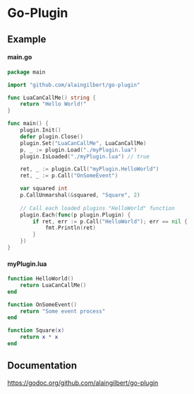 # Go-Plugin

## Example

#### main.go
```go
package main

import "github.com/alaingilbert/go-plugin"

func LuaCanCallMe() string {
	return "Hello World!"
}

func main() {
	plugin.Init()
	defer plugin.Close()
	plugin.Set("LuaCanCallMe", LuaCanCallMe)
	p, _ := plugin.Load("./myPlugin.lua")
	plugin.IsLoaded("./myPlugin.lua") // true

	ret, _ := plugin.Call("myPlugin.HelloWorld")
	ret, _ := p.Call("OnSomeEvent")

	var squared int
	p.CallUnmarshal(&squared, "Square", 2)
	
	// Call each loaded plugins "HelloWorld" function
	plugin.Each(func(p plugin.Plugin) {
		if ret, err := p.Call("HelloWorld"); err == nil {
			fmt.Println(ret)
		}
	})
}
```

#### myPlugin.lua
```lua
function HelloWorld()
    return LuaCanCallMe()
end

function OnSomeEvent()
    return "Some event process"
end

function Square(x)
    return x * x
end
```

## Documentation

https://godoc.org/github.com/alaingilbert/go-plugin

